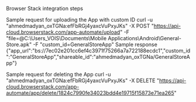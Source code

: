 Browser Stack integration steps

Sample request for uploading the App with custom ID
curl -u "ahmedmadyan_oxTGNa:efFbRGj4yaxcVuPxyJKs" -X POST "https://api-cloud.browserstack.com/app-automate/upload" -F "file=@C:\Users\_VOIS\Documents\Mobile Applications\Android\General-Store.apk" -F "custom_id=GeneralStoreApp"
Sample response
{"app_url":"bs://7ec02e201cc6ef4c3971f75266a7a722188ecdc1","custom_id":"GeneralStoreApp","shareable_id":"ahmedmadyan_oxTGNa/GeneralStoreApp"}

Sample request for deleting the App
curl -u "ahmedmadyan_oxTGNa:efFbRGj4yaxcVuPxyJKs" -X DELETE "https://api-cloud.browserstack.com/app-automate/app/delete/1824c7990fe34023bdd4e19715f15873e71ea265"